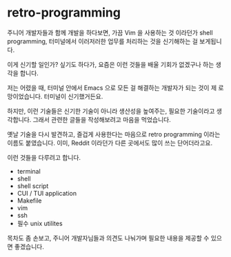 # retro-programming

주니어 개발자들과 함께 개발을 하다보면, 가끔 Vim 을 사용하는 것 이라던가 shell
programming, 터미널에서 이러저러한 업무를 처리하는 것을 신기해하는 걸
보게됩니다.

이게 신기할 일인가? 싶기도 하다가, 요즘은 이런 것들을 배울 기회가 없겠구나 하는
생각을 합니다.

저는 어렸을 때, 터미널 안에서 Emacs 으로 모든 걸 해결하는 개발자가 되는 것이 제
로망이었습니다. 터미널이 신기했거든요.

하지만, 이런 기술들은 신기한 기술이 아니라 생산성을 높여주는, 필요한 기술이라고
생각합니다.  그래서 관련한 글들을 작성해보려고 마음을 먹었습니다. 

옛날 기술을 다시 발견하고, 즐겁게 사용한다는 마음으로 retro programming 이라는
이름도 붙였습니다. 이미, Reddit 이라던가 다른 곳에서도 많이 쓰는 단어더라고요.

이런 것들을 다루려고 합니다.

- terminal
- shell
- shell script
- CUI / TUI application
- Makefile
- vim
- ssh
- 필수 unix utilites


목차도 좀 손보고, 주니어 개발자님들과 의견도 나눠가며 필요한 내용을 제공할 수
있으면 좋겠습니다.

